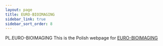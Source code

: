 ```yaml
---
layout: page
title: EURO-BIOIMAGING
sidebar_link: true
sidebar_sort_order: 8
---
```


PL.EURO-BIOIMAGING
This is the Polish webpage for [EURO-BIOIMAGING](http://www.eurobioimaging.eu)
